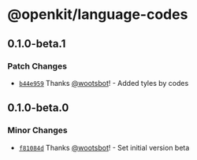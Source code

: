 # @openkit/language-codes

## 0.1.0-beta.1

### Patch Changes

- [`b44e959`](https://github.com/openkitdotrun/tools/commit/b44e959b03c3cefdca38511ec5eaa74ec47e67b5) Thanks [@wootsbot](https://github.com/wootsbot)! - Added tyles by codes

## 0.1.0-beta.0

### Minor Changes

- [`f81084d`](https://github.com/openkitdotrun/tools/commit/f81084dea3723f365f853c83525afca52403c09f) Thanks [@wootsbot](https://github.com/wootsbot)! - Set initial version beta
